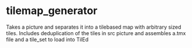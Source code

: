 # tilemap_generator

Takes a picture and separates it into a tilebased map with arbitrary sized tiles. 
Includes deduplication of the tiles in src picture and assembles a.tmx file and a tile_set to load into TilEd

